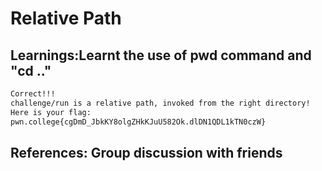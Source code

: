 # Relative Path
## Learnings:Learnt the use of pwd command and "cd .."

  
  ``` bash 
Correct!!!
challenge/run is a relative path, invoked from the right directory!
Here is your flag:
pwn.college{cgDmD_JbkKY8olgZHkKJuU582Ok.dlDN1QDL1kTN0czW} 
```

## References: Group discussion with friends
